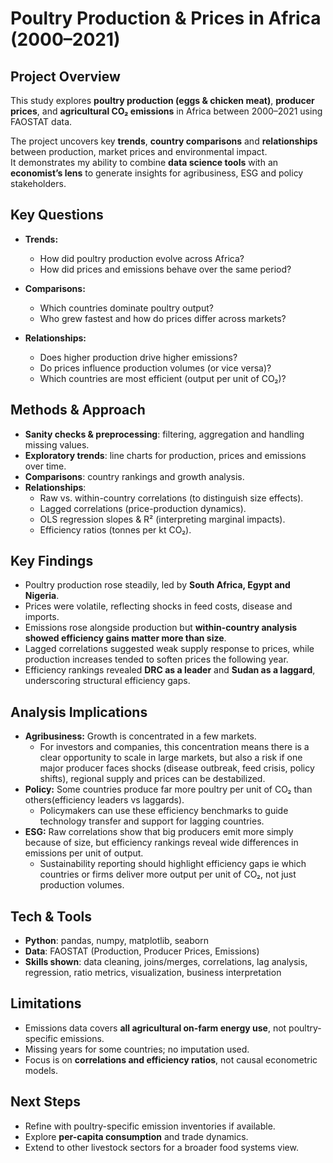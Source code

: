 # Poultry Production & Prices in Africa (2000–2021)

## Project Overview
This study explores **poultry production (eggs & chicken meat)**, **producer prices**, and **agricultural CO₂ emissions** in Africa between 2000–2021 using FAOSTAT data.  

The project uncovers key **trends**, **country comparisons** and **relationships** between production, market prices and environmental impact.  
It demonstrates my ability to combine **data science tools** with an **economist’s lens** to generate insights for agribusiness, ESG and policy stakeholders.


## Key Questions
- **Trends:**  
  - How did poultry production evolve across Africa?  
  - How did prices and emissions behave over the same period?  

- **Comparisons:**  
  - Which countries dominate poultry output?  
  - Who grew fastest and how do prices differ across markets?  

- **Relationships:**  
  - Does higher production drive higher emissions?  
  - Do prices influence production volumes (or vice versa)?  
  - Which countries are most efficient (output per unit of CO₂)?  


## Methods & Approach
- **Sanity checks & preprocessing**: filtering, aggregation and handling missing values.  
- **Exploratory trends**: line charts for production, prices and emissions over time.  
- **Comparisons**: country rankings and growth analysis.  
- **Relationships**:  
  - Raw vs. within-country correlations (to distinguish size effects).  
  - Lagged correlations (price-production dynamics).  
  - OLS regression slopes & R² (interpreting marginal impacts).  
  - Efficiency ratios (tonnes per kt CO₂).  


## Key Findings
- Poultry production rose steadily, led by **South Africa, Egypt and Nigeria**.  
- Prices were volatile, reflecting shocks in feed costs, disease and imports.  
- Emissions rose alongside production but **within-country analysis showed efficiency gains matter more than size**.  
- Lagged correlations suggested weak supply response to prices, while production increases tended to soften prices the following year.  
- Efficiency rankings revealed **DRC as a leader** and **Sudan as a laggard**, underscoring structural efficiency gaps.  


## Analysis Implications
- **Agribusiness:** Growth is concentrated in a few markets.
    - For investors and companies, this concentration means there is a clear opportunity to scale in large markets, but also a risk if one major producer faces shocks (disease outbreak, feed crisis, policy shifts), regional supply and prices can be destabilized.  
- **Policy:** Some countries produce far more poultry per unit of CO₂ than others(efficiency leaders vs laggards).
    - Policymakers can use these efficiency benchmarks to guide technology transfer and support for lagging countries.
- **ESG:** Raw correlations show that big producers emit more simply because of size, but efficiency rankings reveal wide differences in emissions per unit of output.
    - Sustainability reporting should highlight efficiency gaps ie which countries or firms deliver more output per unit of CO₂, not just production volumes.


## Tech & Tools
- **Python**: pandas, numpy, matplotlib, seaborn  
- **Data**: FAOSTAT (Production, Producer Prices, Emissions)  
- **Skills shown**: data cleaning, joins/merges, correlations, lag analysis, regression, ratio metrics, visualization, business interpretation  


## Limitations
- Emissions data covers **all agricultural on-farm energy use**, not poultry-specific emissions.  
- Missing years for some countries; no imputation used.  
- Focus is on **correlations and efficiency ratios**, not causal econometric models.  


## Next Steps
- Refine with poultry-specific emission inventories if available.  
- Explore **per-capita consumption** and trade dynamics.  
- Extend to other livestock sectors for a broader food systems view.  

